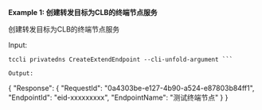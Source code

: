 **Example 1: 创建转发目标为CLB的终端节点服务**

创建转发目标为CLB的终端节点服务

Input: 

```
tccli privatedns CreateExtendEndpoint --cli-unfold-argument ```

Output: 
```
{
    "Response": {
        "RequestId": "0a4303be-e127-4b90-a524-e87803b84ff1",
        "EndpointId": "eid-xxxxxxxxx",
        "EndpointName": "测试终端节点"
    }
}
```

